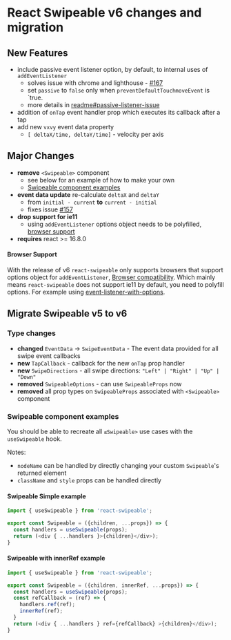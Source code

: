# React Swipeable v6 changes and migration

## New Features

- include passive event listener option, by default, to internal uses of `addEventListener`
  - solves issue with chrome and lighthouse - [#167](https://github.com/FormidableLabs/react-swipeable/issues/167)
  - set `passive` to `false` only when `preventDefaultTouchmoveEvent` is `true.
  - more details in [readme#passive-listener-issue](https://github.com/FormidableLabs/react-swipeable#passive-listener-issue)
- addition of `onTap` event handler prop which executes its callback after a tap
- add new `vxvy` event data property
  - `[ deltaX/time, deltaY/time]` - velocity per axis

## Major Changes

- **remove** `<Swipeable>` component
  - see below for an example of how to make your own
  - [Swipeable component examples](https://github.com/FormidableLabs/react-swipeable/blob/main/migration.md#swipeable-component-examples)
- **event data update** re-calculate `deltaX` and `deltaY`
  - from `initial - current` **to** `current - initial`
  - fixes issue [#157](https://github.com/FormidableLabs/react-swipeable/issues/157)
- **drop support for ie11**
  - using `addEventListener` options object needs to be polyfilled, [browser support](https://github.com/FormidableLabs/react-swipeable#browser-support)
- **requires** react >= 16.8.0

#### Browser Support

With the release of v6 `react-swipeable` only supports browsers that support options object for `addEventListener`, [Browser compatibility](https://developer.mozilla.org/en-US/docs/Web/API/EventTarget/addEventListener#Browser_compatibility). Which mainly means `react-swipeable` does not support ie11 by default, you need to polyfill options. For example using [event-listener-with-options](https://github.com/Macil/event-listener-with-options).

## Migrate Swipeable v5 to v6

### Type changes
- **changed** `EventData` -> `SwipeEventData` - The event data provided for all swipe event callbacks
- **new** `TapCallback` - callback for the new `onTap` prop handler
- **new** `SwipeDirections` - all swipe directions: `"Left" | "Right" | "Up" | "Down"`
- **removed** `SwipeableOptions` - can use `SwipeableProps` now
- **removed** all prop types on `SwipeableProps` associated with `<Swipeable>` component

### Swipeable component examples

You should be able to recreate all `≤Swipeable>` use cases with the `useSwipeable` hook.

Notes:
- `nodeName` can be handled by directly changing your custom `Swipeable`'s returned element
- `className` and `style` props can be handled directly

#### Swipeable Simple example
```js
import { useSwipeable } from 'react-swipeable';

export const Swipeable = ({children, ...props}) => {
  const handlers = useSwipeable(props);
  return (<div { ...handlers }>{children}</div>);
}
```

#### Swipeable with innerRef example
```js
import { useSwipeable } from 'react-swipeable';

export const Swipeable = ({children, innerRef, ...props}) => {
  const handlers = useSwipeable(props);
  const refCallback = (ref) => {
    handlers.ref(ref);
    innerRef(ref);
  }
  return (<div { ...handlers } ref={refCallback} >{children}</div>);
}
```
